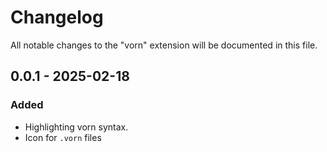 # Changelog

All notable changes to the "vorn" extension will be documented in this file.

## 0.0.1 - 2025-02-18
### Added
- Highlighting vorn syntax.
- Icon for `.vorn` files
